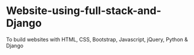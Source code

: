 # Website-using-full-stack-and-Django
To build websites with HTML, CSS, Bootstrap, Javascript, jQuery, Python &amp; Django
